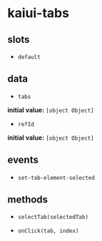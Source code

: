 # kaiui-tabs 

## slots 

- `default` 

## data 

- `tabs` 

**initial value:** `[object Object]` 

- `refId` 

**initial value:** `[object Object]` 

## events 

- `set-tab-element-selected` 

## methods 

- `selectTab(selectedTab)` 

- `onClick(tab, index)` 

